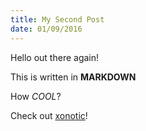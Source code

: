 ```yaml
---
title: My Second Post
date: 01/09/2016
---
```

Hello out there again!

This is written in **MARKDOWN**

How *COOL*?

Check out [xonotic](http://xonotic.org)!
